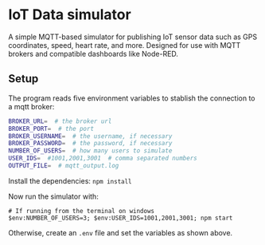 # IoT Data simulator

A simple MQTT-based simulator for publishing IoT sensor data such as GPS coordinates, speed, heart rate, and more. Designed for use with MQTT brokers and compatible dashboards like Node-RED.

## Setup

The program reads five environment variables to stablish the connection to a mqtt broker:

```bash
BROKER_URL=  # the broker url
BROKER_PORT=  # the port 
BROKER_USERNAME=  # the username, if necessary
BROKER_PASSWORD=  # the password, if necessary
NUMBER_OF_USERS=  # how many users to simulate
USER_IDS=  #1001,2001,3001  # comma separated numbers
OUTPUT_FILE=  # mqtt_output.log
```

Install the dependencies: `npm install`

Now run the simulator with:

```pwsh
# If running from the terminal on windows
$env:NUMBER_OF_USERS=3; $env:USER_IDS=1001,2001,3001; npm start
```

Otherwise, create an `.env` file and set the variables as shown above.
